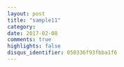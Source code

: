 ```yaml
---
layout: post
title: "sample11"
category: 
date: 2017-02-08
comments: true
highlights: false
disqus_identifier: 050336f93fbba1f6
---
```


